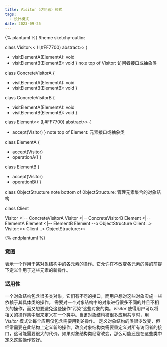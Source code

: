```yaml
---
title: Visitor（访问者）模式
tags: 
  - 设计模式
date: 2023-09-25
---
```


{% plantuml %}
!theme sketchy-outline

class Visitor<< (I,#FF7700) abstract>>
{
  + visitElementA(ElementA): void
  + visitElementB(ElementB): void
}
note top of Visitor: 访问者接口或抽象类

class ConcreteVisitorA
{
  + visitElementA(ElementA): void
  + visitElementB(ElementB): void
}

class ConcreteVisitorB
{
  + visitElementA(ElementA): void
  + visitElementB(ElementB): void
}

class Element<< (I,#FF7700) abstract>>
{
  + accept(Visitor)
}
note top of Element: 元素接口或抽象类

class ElementA
{
  + accept(Visitor)
  + operationA()
}

class ElementB
{
  + accept(Visitor)
  + operationB()
}

class ObjectStructure
note bottom of ObjectStructure: 管理元素集合的对象结构

class Client

Visitor <|-- ConcreteVisitorA
Visitor <|-- ConcreteVisitorB
Element <|-- ElementA
Element <|-- ElementB
Element --o ObjectStructure
Client ..> Visitor:<<use>>
Client ..> ObjectStructure:<<use>>

{% endplantuml %}

### 意图
表示一个作用于某对象结构中的各元素的操作。它允许在不改变各元素的类的前提下定义作用于这些元素的新操作。

### 适用性
一个对象结构包含很多类对象，它们有不同的接口，而用户想对这些对象实施一些依赖于其具体类的操作。
需要对一个对象结构中的对象进行很多不同的并且不相关的操作，而又想要避免这些操作“污染”这些对象的类。*Visitor* 使得用户可以将相关的操作集中起来定义在一个类中。当该对象结构被很多应用共享时，用 *Visitor* 模式让每个应用仅包含需要用到的操作。
定义对象结构的类很少改变，但经常需要在此结构上定义新的操作。改变对象结构类需要重定义对所有访问者的接口，这可能需要很大的代价。如果对象结构类经常改变，那么可能还是在这些类中定义这些操作较好。